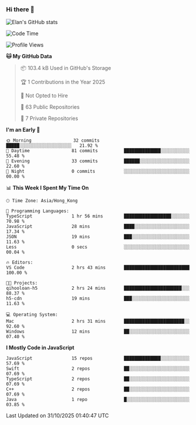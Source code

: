 ### Hi there 👋

![Elan's GitHub stats](https://github-readme-stats.vercel.app/api?username=elaninhust&rank_icon=github)

<!--START_SECTION:waka-->
![Code Time](http://img.shields.io/badge/Code%20Time-993%20hrs%2039%20mins-blue)

![Profile Views](http://img.shields.io/badge/Profile%20Views-0-blue)

**🐱 My GitHub Data** 

> 📦 103.4 kB Used in GitHub's Storage 
 > 
> 🏆 1 Contributions in the Year 2025
 > 
> 🚫 Not Opted to Hire
 > 
> 📜 63 Public Repositories 
 > 
> 🔑 7 Private Repositories 
 > 
**I'm an Early 🐤** 

```text
🌞 Morning                32 commits          █████░░░░░░░░░░░░░░░░░░░░   21.92 % 
🌆 Daytime                81 commits          ██████████████░░░░░░░░░░░   55.48 % 
🌃 Evening                33 commits          ██████░░░░░░░░░░░░░░░░░░░   22.60 % 
🌙 Night                  0 commits           ░░░░░░░░░░░░░░░░░░░░░░░░░   00.00 % 
```


📊 **This Week I Spent My Time On** 

```text
🕑︎ Time Zone: Asia/Hong_Kong

💬 Programming Languages: 
TypeScript               1 hr 56 mins        ██████████████████░░░░░░░   70.98 % 
JavaScript               28 mins             ████░░░░░░░░░░░░░░░░░░░░░   17.34 % 
JSON                     19 mins             ███░░░░░░░░░░░░░░░░░░░░░░   11.63 % 
Less                     0 secs              ░░░░░░░░░░░░░░░░░░░░░░░░░   00.04 % 

🔥 Editors: 
VS Code                  2 hrs 43 mins       █████████████████████████   100.00 % 

🐱‍💻 Projects: 
qihooloan-h5             2 hrs 24 mins       ██████████████████████░░░   88.37 % 
h5-cdn                   19 mins             ███░░░░░░░░░░░░░░░░░░░░░░   11.63 % 

💻 Operating System: 
Mac                      2 hrs 31 mins       ███████████████████████░░   92.60 % 
Windows                  12 mins             ██░░░░░░░░░░░░░░░░░░░░░░░   07.40 % 
```

**I Mostly Code in JavaScript** 

```text
JavaScript               15 repos            ██████████████░░░░░░░░░░░   57.69 % 
Swift                    2 repos             ██░░░░░░░░░░░░░░░░░░░░░░░   07.69 % 
TypeScript               2 repos             ██░░░░░░░░░░░░░░░░░░░░░░░   07.69 % 
C++                      2 repos             ██░░░░░░░░░░░░░░░░░░░░░░░   07.69 % 
Java                     1 repo              █░░░░░░░░░░░░░░░░░░░░░░░░   03.85 % 
```




 Last Updated on 31/10/2025 01:40:47 UTC
<!--END_SECTION:waka-->
